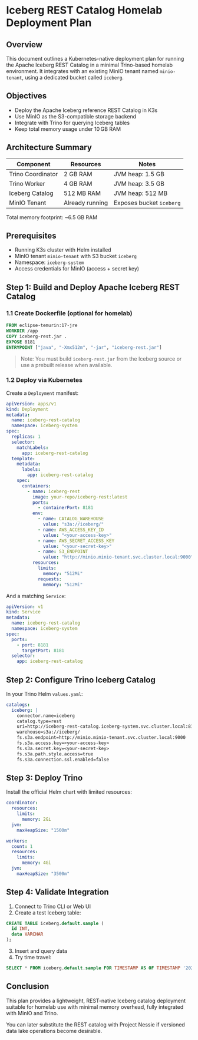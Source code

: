 # Iceberg REST Catalog Homelab Deployment Plan

## Overview
This document outlines a Kubernetes-native deployment plan for running the Apache Iceberg REST Catalog in a minimal Trino-based homelab environment. It integrates with an existing MinIO tenant named `minio-tenant`, using a dedicated bucket called `iceberg`.

## Objectives
- Deploy the Apache Iceberg reference REST Catalog in K3s
- Use MinIO as the S3-compatible storage backend
- Integrate with Trino for querying Iceberg tables
- Keep total memory usage under 10 GB RAM

## Architecture Summary

| Component         | Resources    | Notes                             |
|------------------|--------------|-----------------------------------|
| Trino Coordinator| 2 GB RAM     | JVM heap: 1.5 GB                  |
| Trino Worker     | 4 GB RAM     | JVM heap: 3.5 GB                  |
| Iceberg Catalog  | 512 MB RAM   | JVM heap: 512 MB                  |
| MinIO Tenant     | Already running | Exposes bucket `iceberg`     |

Total memory footprint: ~6.5 GB RAM

## Prerequisites
- Running K3s cluster with Helm installed
- MinIO tenant `minio-tenant` with S3 bucket `iceberg`
- Namespace: `iceberg-system`
- Access credentials for MinIO (access + secret key)

## Step 1: Build and Deploy Apache Iceberg REST Catalog

### 1.1 Create Dockerfile (optional for homelab)
```Dockerfile
FROM eclipse-temurin:17-jre
WORKDIR /app
COPY iceberg-rest.jar .
EXPOSE 8181
ENTRYPOINT ["java", "-Xmx512m", "-jar", "iceberg-rest.jar"]
```

> Note: You must build `iceberg-rest.jar` from the Iceberg source or use a prebuilt release when available.

### 1.2 Deploy via Kubernetes

Create a `Deployment` manifest:
```yaml
apiVersion: apps/v1
kind: Deployment
metadata:
  name: iceberg-rest-catalog
  namespace: iceberg-system
spec:
  replicas: 1
  selector:
    matchLabels:
      app: iceberg-rest-catalog
  template:
    metadata:
      labels:
        app: iceberg-rest-catalog
    spec:
      containers:
        - name: iceberg-rest
          image: your-repo/iceberg-rest:latest
          ports:
            - containerPort: 8181
          env:
            - name: CATALOG_WAREHOUSE
              value: "s3a://iceberg/"
            - name: AWS_ACCESS_KEY_ID
              value: "<your-access-key>"
            - name: AWS_SECRET_ACCESS_KEY
              value: "<your-secret-key>"
            - name: S3_ENDPOINT
              value: "http://minio.minio-tenant.svc.cluster.local:9000"
          resources:
            limits:
              memory: "512Mi"
            requests:
              memory: "512Mi"
```

And a matching `Service`:
```yaml
apiVersion: v1
kind: Service
metadata:
  name: iceberg-rest-catalog
  namespace: iceberg-system
spec:
  ports:
    - port: 8181
      targetPort: 8181
  selector:
    app: iceberg-rest-catalog
```

## Step 2: Configure Trino Iceberg Catalog

In your Trino Helm `values.yaml`:
```yaml
catalogs:
  iceberg: |
    connector.name=iceberg
    catalog.type=rest
    uri=http://iceberg-rest-catalog.iceberg-system.svc.cluster.local:8181
    warehouse=s3a://iceberg/
    fs.s3a.endpoint=http://minio.minio-tenant.svc.cluster.local:9000
    fs.s3a.access.key=<your-access-key>
    fs.s3a.secret.key=<your-secret-key>
    fs.s3a.path.style.access=true
    fs.s3a.connection.ssl.enabled=false
```

## Step 3: Deploy Trino

Install the official Helm chart with limited resources:
```yaml
coordinator:
  resources:
    limits:
      memory: 2Gi
  jvm:
    maxHeapSize: "1500m"

workers:
  count: 1
  resources:
    limits:
      memory: 4Gi
  jvm:
    maxHeapSize: "3500m"
```

## Step 4: Validate Integration

1. Connect to Trino CLI or Web UI
2. Create a test Iceberg table:
```sql
CREATE TABLE iceberg.default.sample (
  id INT,
  data VARCHAR
);
```
3. Insert and query data
4. Try time travel:
```sql
SELECT * FROM iceberg.default.sample FOR TIMESTAMP AS OF TIMESTAMP '2025-07-01 12:00:00';
```

## Conclusion
This plan provides a lightweight, REST-native Iceberg catalog deployment suitable for homelab use with minimal memory overhead, fully integrated with MinIO and Trino.

You can later substitute the REST catalog with Project Nessie if versioned data lake operations become desirable.

